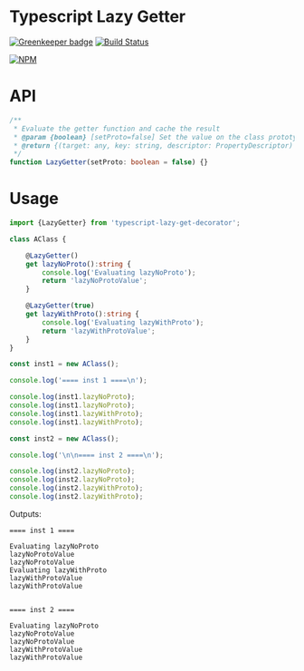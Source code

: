 # Typescript Lazy Getter

[![Greenkeeper badge](https://badges.greenkeeper.io/Alorel/typescript-lazy-get-decorator.svg)](https://greenkeeper.io/)
[![Build Status](https://travis-ci.org/Alorel/typescript-lazy-get-decorator.png?branch=master)](https://travis-ci.org/Alorel/typescript-lazy-get-decorator)

[![NPM](https://nodei.co/npm/typescript-lazy-get-decorator.png?downloads=true&downloadRank=true&stars=true)](https://www.npmjs.com/package/typescript-lazy-get-decorator)

# API

```typescript
/**
 * Evaluate the getter function and cache the result
 * @param {boolean} [setProto=false] Set the value on the class prototype as well. Only applies to non-static getters.
 * @return {(target: any, key: string, descriptor: PropertyDescriptor) => void} A Typescript decorator function
 */
function LazyGetter(setProto: boolean = false) {}
```

# Usage

```typescript
import {LazyGetter} from 'typescript-lazy-get-decorator';

class AClass {

    @LazyGetter()
    get lazyNoProto():string {
        console.log('Evaluating lazyNoProto');
        return 'lazyNoProtoValue';
    }

    @LazyGetter(true)
    get lazyWithProto():string {
        console.log('Evaluating lazyWithProto');
        return 'lazyWithProtoValue';
    }
}

const inst1 = new AClass();

console.log('==== inst 1 ====\n');

console.log(inst1.lazyNoProto);
console.log(inst1.lazyNoProto);
console.log(inst1.lazyWithProto);
console.log(inst1.lazyWithProto);

const inst2 = new AClass();

console.log('\n\n==== inst 2 ====\n');

console.log(inst2.lazyNoProto);
console.log(inst2.lazyNoProto);
console.log(inst2.lazyWithProto);
console.log(inst2.lazyWithProto);
```

Outputs:

    ==== inst 1 ====

    Evaluating lazyNoProto
    lazyNoProtoValue
    lazyNoProtoValue
    Evaluating lazyWithProto
    lazyWithProtoValue
    lazyWithProtoValue


    ==== inst 2 ====

    Evaluating lazyNoProto
    lazyNoProtoValue
    lazyNoProtoValue
    lazyWithProtoValue
    lazyWithProtoValue
